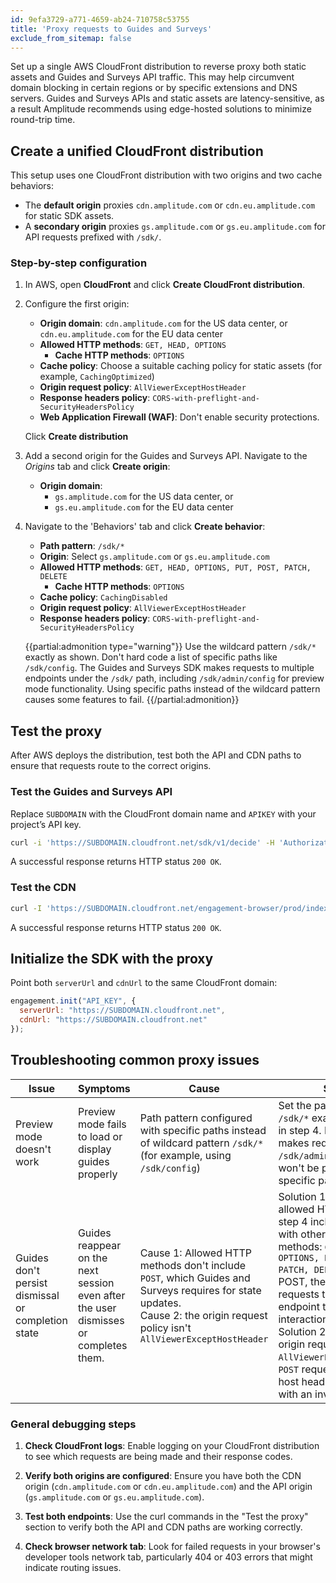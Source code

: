 ```yaml
---
id: 9efa3729-a771-4659-ab24-710758c53755
title: 'Proxy requests to Guides and Surveys'
exclude_from_sitemap: false
---
```


Set up a single AWS CloudFront distribution to reverse proxy both static assets and Guides and Surveys API traffic. This may help circumvent domain blocking in certain regions or by specific extensions and DNS servers. Guides and Surveys APIs and static assets are latency-sensitive, as a result Amplitude recommends using edge-hosted solutions to minimize round-trip time.

## Create a unified CloudFront distribution

This setup uses one CloudFront distribution with two origins and two cache behaviors:

- The **default origin** proxies `cdn.amplitude.com` or `cdn.eu.amplitude.com` for static SDK assets.
- A **secondary origin** proxies `gs.amplitude.com` or `gs.eu.amplitude.com` for API requests prefixed with `/sdk/`.

### Step-by-step configuration

1. In AWS, open **CloudFront** and click **Create CloudFront distribution**.

2. Configure the first origin:

   - **Origin domain**: `cdn.amplitude.com` for the US data center, or `cdn.eu.amplitude.com` for the EU data center
   - **Allowed HTTP methods**: `GET, HEAD, OPTIONS`
        - **Cache HTTP methods**: `OPTIONS`
   - **Cache policy**: Choose a suitable caching policy for static assets (for example, `CachingOptimized`)
   - **Origin request policy**: `AllViewerExceptHostHeader`
   - **Response headers policy**: `CORS-with-preflight-and-SecurityHeadersPolicy`
   - **Web Application Firewall (WAF)**: Don't enable security protections.
  
   Click **Create distribution**

3. Add a second origin for the Guides and Surveys API. Navigate to the *Origins* tab and click **Create origin**:

   - **Origin domain**:
     - `gs.amplitude.com` for the US data center, or
     - `gs.eu.amplitude.com` for the EU data center

4. Navigate to the 'Behaviors' tab and click **Create behavior**:

   - **Path pattern**: `/sdk/*`
   - **Origin**: Select `gs.amplitude.com` or `gs.eu.amplitude.com`
   - **Allowed HTTP methods**: `GET, HEAD, OPTIONS, PUT, POST, PATCH, DELETE`
        - **Cache HTTP methods**: `OPTIONS`
   - **Cache policy**: `CachingDisabled`
   - **Origin request policy**: `AllViewerExceptHostHeader`
   - **Response headers policy**: `CORS-with-preflight-and-SecurityHeadersPolicy`

   {{partial:admonition type="warning"}}
   Use the wildcard pattern `/sdk/*` exactly as shown. Don't hard code a list of specific paths like `/sdk/config`. The Guides and Surveys SDK makes requests to multiple endpoints under the `/sdk/` path, including `/sdk/admin/config` for preview mode functionality. Using specific paths instead of the wildcard pattern causes some features to fail.
   {{/partial:admonition}}

## Test the proxy

After AWS deploys the distribution, test both the API and CDN paths to ensure that requests route to the correct origins.

### Test the Guides and Surveys API

Replace `SUBDOMAIN` with the CloudFront domain name and `APIKEY` with your project’s API key.

```bash
curl -i 'https://SUBDOMAIN.cloudfront.net/sdk/v1/decide' -H 'Authorization: Api-Key APIKEY'
```

A successful response returns HTTP status `200 OK`.

### Test the CDN

```bash
curl -I 'https://SUBDOMAIN.cloudfront.net/engagement-browser/prod/index.min.js.gz'
```

A successful response returns HTTP status `200 OK`.

## Initialize the SDK with the proxy

Point both `serverUrl` and `cdnUrl` to the same CloudFront domain:

```js
engagement.init("API_KEY", {
  serverUrl: "https://SUBDOMAIN.cloudfront.net",
  cdnUrl: "https://SUBDOMAIN.cloudfront.net"
});
```

## Troubleshooting common proxy issues

| Issue                                              | Symptoms                                                                    | Cause                                                                                                        | Solution                                                                                                                                                                                                                                      |
| -------------------------------------------------- | --------------------------------------------------------------------------- | ------------------------------------------------------------------------------------------------------------ | --------------------------------------------------------------------------------------------------------------------------------------------------------------------------------------------------------------------------------------------- |
| Preview mode doesn't work                          | Preview mode fails to load or display guides properly                       | Path pattern configured with specific paths instead of wildcard pattern `/sdk/*` (for example, using `/sdk/config`) | Set the path pattern to `/sdk/*` exactly as specified in step 4. Preview mode makes requests to `/sdk/admin/config`, which won't be proxied with specific paths.                                                                    |
| Guides don't persist dismissal or completion state | Guides reappear on the next session even after the user dismisses or completes them. | Cause 1: Allowed HTTP methods don't include `POST`, which Guides and Surveys requires for state updates.<br>Cause 2: the origin request policy isn't `AllViewerExceptHostHeader`                               | Solution 1: Verify that allowed HTTP methods in step 4 include `POST` along with other required methods: `GET, HEAD, OPTIONS, PUT, POST, PATCH, DELETE`. Without POST, the SDK can't send requests to the `/state` endpoint to update user interaction state.<br>Solution 2: Ensure the origin request policy is `AllViewerExceptHostHeader`. `POST` requests will fail if the host header is overridden with an invalid value. |

### General debugging steps

1. **Check CloudFront logs**: Enable logging on your CloudFront distribution to see which requests are being made and their response codes.

2. **Verify both origins are configured**: Ensure you have both the CDN origin (`cdn.amplitude.com` or `cdn.eu.amplitude.com`) and the API origin (`gs.amplitude.com` or `gs.eu.amplitude.com`).

3. **Test both endpoints**: Use the curl commands in the "Test the proxy" section to verify both the API and CDN paths are working correctly.

4. **Check browser network tab**: Look for failed requests in your browser's developer tools network tab, particularly 404 or 403 errors that might indicate routing issues.

